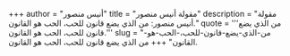 +++
author = "أنيس منصور"
title = "مقولة أنيس منصور"
description = "مقولة أنيس منصور: من الذي يضع قانون للحب، الحب هو القانون."
quote = '''من الذي يضع قانون للحب، الحب هو القانون.'''
slug = "من-الذي-يضع-قانون-للحب،-الحب-هو-القانون"
+++
من الذي يضع قانون للحب، الحب هو القانون.
